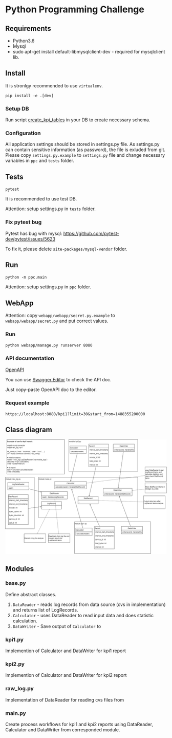 # Python Programming Challenge


## Requirements

* Python3.6
* Mysql
* sudo apt-get install default-libmysqlclient-dev  - required for mysqlclient lib.


## Install

It is stronlgy recommended to use `virtualenv`.

```
pip install -e .[dev]
```


### Setup DB

Run script [create_kpi_tables](db/create_kpi_tables.sql) in your DB to create necessary schema.


### Configuration

All application settings should be stored in settings.py file.
As settings.py can contain sensitive information (as password), the file is exluded from git.
Please copy `settings.py.example` to `settings.py` file and change necessary variables in `ppc` and `tests` folder.


## Tests

```
pytest
```

It is recommended to use test DB.

Attention: setup settings.py in `tests` folder.

### Fix pytest bug

Pytest has bug with mysql: https://github.com/pytest-dev/pytest/issues/5623

To fix it, please delete `site-packages/mysql-vendor` folder.


## Run

```
python -m ppc.main
```

Attention: setup settings.py in `ppc` folder.


## WebApp

Attention: copy `webapp/webapp/secret.py.example` to `webapp/webapp/secret.py` and put correct values.


### Run

```
python webapp/manage.py runserver 8080
```

### API documentation

[OpenAPI](docs/webapp_api.yaml)

You can use [Swagger Editor](https://editor.swagger.io/) to check the API doc.

Just copy-paste OpenAPI doc to the editor.

### Request example

```
https://localhost:8080/kpi1?limit=30&start_from=1488355200000
```


## Class diagram

![Class diagram](docs/ClassDiagram.png)


## Modules

### base.py 


Define abstract classes.

1. `DataReader` - reads log records from data source (cvs in implementation) and returns list of LogRecords.
2. `Calculator` - uses DataReader to read input data and does statistic calculation.
3. `DataWriter` - Save output of `Calculator` to 


### kpi1.py

Implemention of Calculator and DataWriter for kpi1 report

### kpi2.py

Implemention of Calculator and DataWriter for kpi2 report


### raw_log.py

Implementation of DataReader for reading cvs files from


### main.py

Create process workflows for kpi1 and kpi2 reports using DataReader, Calculator and DataWriter from corresponded module.
